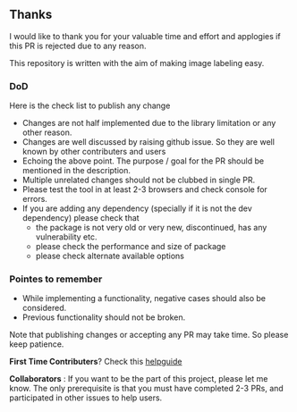 ## Thanks
I would like to thank you for your valuable time and effort and applogies if this PR is rejected due to any reason.

This repository is written with the aim of making image labeling easy.

### DoD
Here is the check list to publish any change

* Changes are not half implemented due to the library limitation or any other reason.
* Changes are well discussed by raising github issue. So they are well known by other contributers and users
* Echoing the above point. The purpose / goal for the PR should be mentioned in the description.
* Multiple unrelated changes should not be clubbed in single PR.
* Please test the tool in at least 2-3 browsers and check console for errors.
* If you are adding any dependency (specially if it is not the dev dependency) please check that 
  * the package is not very old or very new, discontinued, has any vulnerability etc.
  * please check the performance and size of package
  * please check alternate available options

### Pointes to remember
* While implementing a functionality, negative cases should also be considered.
* Previous functionality should not be broken.


Note that publishing changes or accepting any PR may take time. So please keep patience.

**First Time Contributers**? Check this [helpguide](https://github.com/NaturalIntelligence/imglab/blob/master/.github/First_Time_Contributors.md)


**Collaborators** : If you want to be the part of this project, please let me know. The only prerequisite is that you must have completed 2-3 PRs, and participated in other issues to help users.
